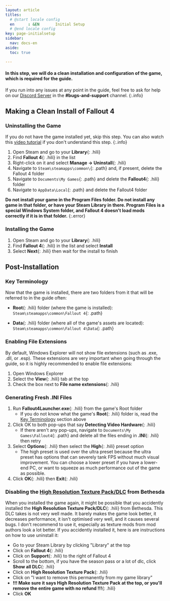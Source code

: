 ```yaml
---
layout: article
titles:
  # @start locale config
  en      : &EN       Initial Setup
  # @end locale config
key: page-initialsetup
sidebar:
  nav: docs-en
aside:
  toc: true

---
```


#### In this step, we will do a clean installation and configuration of the game, which is required for the guide.

If you run into any issues at any point in the guide, feel free to ask for help on our [Discord Server](https://discord.com/invite/BaKsm7Fn4A) in the **#bugs-and-support** channel.
{:.info}


## Making a Clean Install of Fallout 4

### Uninstalling the Game

If you do not have the game installed yet, skip this step.
You can also watch this [video tutorial](https://www.youtube.com/watch?v=zwTJ3jImCiQ) if you don't understand this step. 
{:.info}

  1. Open Steam and go to your **Library**{: .hili}
  2. Find **Fallout 4**{: .hili} in the list
  3. Right-click on it and select **Manage -> Uninstall**{: .hili}
  4. Navigate to `Steam\steamapps\common\`{: .path} and, if present, delete the Fallout 4 folder
  5. Navigate to `Documents\My Games`{: .path} and delete the **Fallout4**{: .hili} folder
  6. Navigate to `AppData\Local`{: .path} and delete the Fallout4 folder

**Do not install your game in the Program Files folder. Do not install any game in that folder, or have your Steam Library in there.
Program Files is a special Windows System folder, and Fallout 4 doesn't load mods correctly if it is in that folder.**
{:.error}

### Installing the Game
  1. Open Steam and go to your **Library**{: .hili}
  2. Find **Fallout 4**{: .hili} in the list and select **Install**
  3. Select **Next**{: .hili} then wait for the install to finish




## Post-Installation
### Key Terminology
Now that the game is installed, there are two folders from it that will be referred to in the guide often:

  - **Root**{: .hili} folder (where the game is installed): `Steam\steamapps\common\Fallout 4`{: .path}

  - **Data**{: .hili} folder (where all of the game's assets are located): `Steam\steamapps\common\Fallout 4\Data`{: .path}


### Enabling File Extensions
By default, Windows Explorer will not show file extensions (such as .exe, .dll, or .esp). These extensions are very important when going through the guide, so it is highly recommended to enable file extensions:

1. Open Windows Explorer
2. Select the **View**{: .hili} tab at the top
3. Check the box next to **File name extensions**{: .hili}


### Generating Fresh .INI Files

1. Run **Fallout4Launcher.exe**{: .hili} from the game's Root folder
    - If you do not know what the game's **Root**{: .hili} folder is, read the [Key Terminology](https://redawt.github.io/f4-frost-guide/initialsetup#key-terminology) section above
3. Click OK to both pop-ups that say **Detecting Video Hardware**{: .hili}
    - If there aren't any pop-ups, navigate to `Documents\My Games\Fallout4`{: .path} and delete all the files ending in **.INI**{: .hili} then retry
5. Select **Options**{: .hili} then select the **High**{: .hili} preset option
    - The high preset is used over the ultra preset because the ultra preset has options that can severely tank FPS without much visual improvement. You can choose a lower preset if you have a lower-end PC, or want to squeeze as much performance out of the game as possible.
7. Click **OK**{: .hili} then **Exit**{: .hili}


### Disabling the [High Resolution Texture Pack/DLC](https://fallout.fandom.com/wiki/High_Resolution_Texture_Pack) from Bethesda
When you installed the game again, it might be possible that you accidently installed the **High Resolution Texture Pack/DLC**{: .hili} from Bethesda. This DLC takes is not very well made. It barely makes the game look better, it decreases performance, it isn't optimised very well, and it causes several bugs. I don't recommend to use it, especially as texture mods from mod authors look a lot better.
If you accidently installed it, here is are instructions on how to use uninstall it:
* Go to your Steam Library by clicking "Library" at the top
* Click on **Fallout 4**{: .hili}
* Click on **Support**{: .hili} to the right of Fallout 4
* Scroll to the bottom, if you have the season pass or a lot of dlc, click **Show all DLC**{: .hili}
* Click on **High Resolution Texture Pack**{: .hili}
* Click on "I want to remove this permanently from my game library"
* **!!! Make sure it says High Resolution Texture Pack at the top, or you'll remove the entire game with no refund !!!**{: .hili}
* Click **OK**
